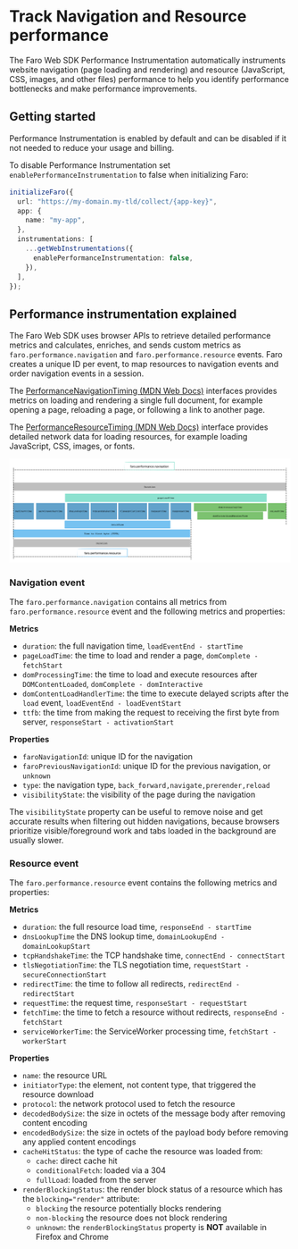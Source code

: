 # Track Navigation and Resource performance

The Faro Web SDK Performance Instrumentation automatically instruments website navigation (page loading and rendering) and resource (JavaScript, CSS, images, and other files) performance to help you identify performance bottlenecks and make performance improvements.

## Getting started

Performance Instrumentation is enabled by default and can be disabled if it not needed to reduce your usage and billing.

To disable Performance Instrumentation set `enablePerformanceInstrumentation` to false when initializing Faro:

```ts
initializeFaro({
  url: "https://my-domain.my-tld/collect/{app-key}",
  app: {
    name: "my-app",
  },
  instrumentations: [
    ...getWebInstrumentations({
      enablePerformanceInstrumentation: false,
    }),
  ],
});
```

## Performance instrumentation explained

The Faro Web SDK uses browser APIs to retrieve detailed performance metrics and calculates, enriches, and sends custom metrics as `faro.performance.navigation` and `faro.performance.resource` events. Faro creates a unique ID per event, to map resources to navigation events and order navigation events in a session.

The [PerformanceNavigationTiming (MDN Web Docs)](https://developer.mozilla.org/en-US/docs/Web/API/PerformanceNavigationTiming) interfaces provides metrics on loading and rendering a single full document, for example opening a page, reloading a page, or following a link to another page.

The [PerformanceResourceTiming (MDN Web Docs)](https://developer.mozilla.org/en-US/docs/Web/API/PerformanceResourceTiming) interface provides detailed network data for loading resources, for example loading JavaScript, CSS, images, or fonts.

!["Timestamp diagram listing faro specific navigation and resource timestamps in the order in which they are recorded for fetching and rendering of a document"](./faro-timestamp-diagram.png)

### Navigation event

The `faro.performance.navigation` contains all metrics from `faro.performance.resource` event and the following
metrics and properties:

**Metrics**

- `duration`: the full navigation time, `loadEventEnd - startTime`
- `pageLoadTime`: the time to load and render a page, `domComplete - fetchStart`
- `domProcessingTime`: the time to load and execute resources after `DOMContentLoaded`, `domComplete - domInteractive`
- `domContentLoadHandlerTime`: the time to execute delayed scripts after the `load` event, `loadEventEnd - loadEventStart`
- `ttfb`: the time from making the request to receiving the first byte from server, `responseStart - activationStart`

**Properties**

- `faroNavigationId`: unique ID for the navigation
- `faroPreviousNavigationId`: unique ID for the previous navigation, or `unknown`
- `type`: the navigation type, `back_forward,navigate,prerender,reload`
- `visibilityState`: the visibility of the page during the navigation

The `visibilityState` property can be useful to remove noise and get accurate results when filtering out hidden navigations, because browsers prioritize visible/foreground work and tabs loaded in the background are usually slower.

### Resource event

The `faro.performance.resource` event contains the following metrics and properties:

**Metrics**

- `duration`: the full resource load time, `responseEnd - startTime`
- `dnsLookupTime` the DNS lookup time, `domainLookupEnd - domainLookupStart`
- `tcpHandshakeTime`: the TCP handshake time, `connectEnd - connectStart`
- `tlsNegotiationTime`: the TLS negotiation time, `requestStart - secureConnectionStart`
- `redirectTime`: the time to follow all redirects, `redirectEnd - redirectStart`
- `requestTime`: the request time, `responseStart - requestStart`
- `fetchTime`: the time to fetch a resource without redirects, `responseEnd - fetchStart`
- `serviceWorkerTime`: the ServiceWorker processing time, `fetchStart - workerStart`

**Properties**

- `name`: the resource URL
- `initiatorType`: the element, not content type, that triggered the resource download
- `protocol`: the network protocol used to fetch the resource
- `decodedBodySize`: the size in octets of the message body after removing content encoding
- `encodedBodySize`: the size in octets of the payload body before removing any applied content encodings
- `cacheHitStatus`: the type of cache the resource was loaded from:
  - `cache`: direct cache hit
  - `conditionalFetch`: loaded via a 304
  - `fullLoad`: loaded from the server
- `renderBlockingStatus`: the render block status of a resource which has the `blocking="render"` attribute:
  - `blocking` the resource potentially blocks rendering
  - `non-blocking` the resource does not block rendering
  - `unknown`: the `renderBlockingStatus` property is **NOT** available in Firefox and Chrome
